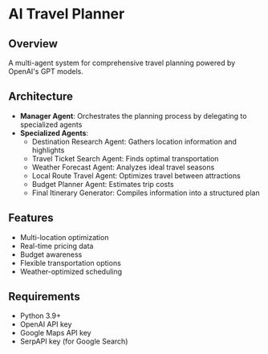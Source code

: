 # AI Travel Planner

## Overview
A multi-agent system for comprehensive travel planning powered by OpenAI's GPT models.

## Architecture
- **Manager Agent**: Orchestrates the planning process by delegating to specialized agents
- **Specialized Agents**:
  - Destination Research Agent: Gathers location information and highlights
  - Travel Ticket Search Agent: Finds optimal transportation
  - Weather Forecast Agent: Analyzes ideal travel seasons
  - Local Route Travel Agent: Optimizes travel between attractions
  - Budget Planner Agent: Estimates trip costs
  - Final Itinerary Generator: Compiles information into a structured plan

## Features
- Multi-location optimization
- Real-time pricing data
- Budget awareness
- Flexible transportation options
- Weather-optimized scheduling

## Requirements
- Python 3.9+
- OpenAI API key
- Google Maps API key
- SerpAPI key (for Google Search)
